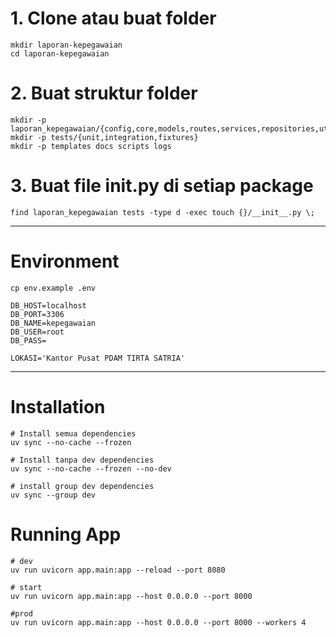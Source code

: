 # 1. Clone atau buat folder
```shell
mkdir laporan-kepegawaian
cd laporan-kepegawaian
```
# 2. Buat struktur folder
```shell
mkdir -p laporan_kepegawaian/{config,core,models,routes,services,repositories,utils}
mkdir -p tests/{unit,integration,fixtures}
mkdir -p templates docs scripts logs
```

# 3. Buat file __init__.py di setiap package
```shell
find laporan_kepegawaian tests -type d -exec touch {}/__init__.py \;
```

---

# Environment
```cp env.example .env```

```dotenv
DB_HOST=localhost
DB_PORT=3306
DB_NAME=kepegawaian
DB_USER=root
DB_PASS=

LOKASI='Kantor Pusat PDAM TIRTA SATRIA'
```

---

# Installation
```shell
# Install semua dependencies
uv sync --no-cache --frozen 

# Install tanpa dev dependencies
uv sync --no-cache --frozen --no-dev

# install group dev dependencies
uv sync --group dev

```

# Running App
```shell
# dev 
uv run uvicorn app.main:app --reload --port 8080

# start 
uv run uvicorn app.main:app --host 0.0.0.0 --port 8000

#prod 
uv run uvicorn app.main:app --host 0.0.0.0 --port 8000 --workers 4
```